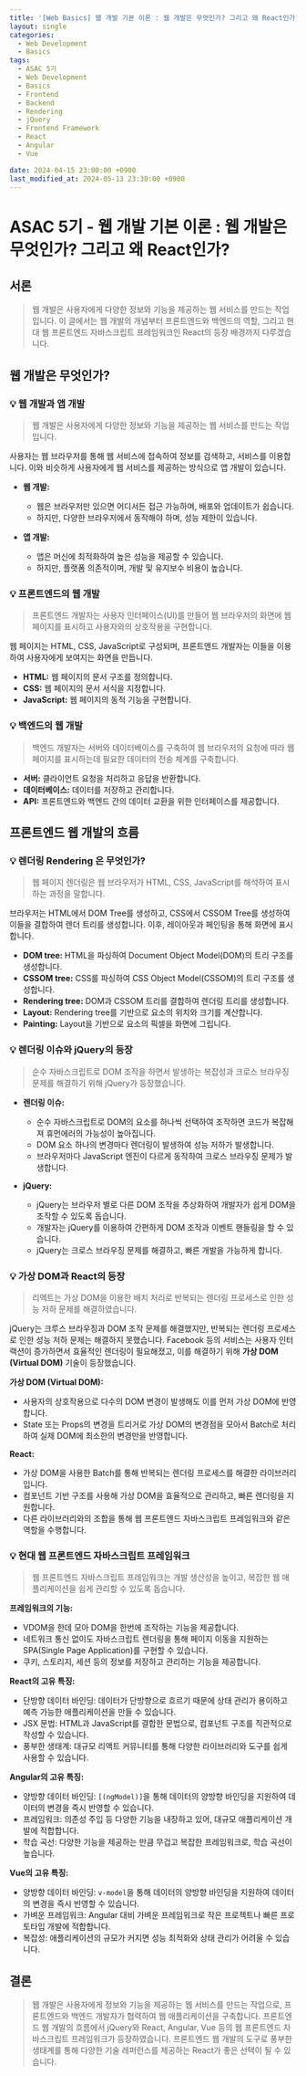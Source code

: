 ```yaml
---
title: '[Web Basics] 웹 개발 기본 이론 : 웹 개발은 무엇인가? 그리고 왜 React인가?'
layout: single
categories:
  - Web Development
  - Basics
tags:
  - ASAC 5기
  - Web Development
  - Basics
  - Frontend
  - Backend
  - Rendering
  - jQuery
  - Frontend Framework
  - React
  - Angular
  - Vue

date: 2024-04-15 23:00:00 +0900
last_modified_at: 2024-05-13 23:30:00 +0900
---
```


# ASAC 5기 - 웹 개발 기본 이론 : 웹 개발은 무엇인가? 그리고 왜 React인가?

## 서론

> 웹 개발은 사용자에게 다양한 정보와 기능을 제공하는 웹 서비스를 만드는 작업입니다. 이 글에서는 웹 개발의 개념부터 프론트엔드와 백엔드의 역할, 그리고 현대 웹 프론트엔드 자바스크립트 프레임워크인 React의 등장 배경까지 다루겠습니다.

## 웹 개발은 무엇인가?

### 💡 웹 개발과 앱 개발

> 웹 개발은 사용자에게 다양한 정보와 기능을 제공하는 웹 서비스를 만드는 작업입니다.

사용자는 웹 브라우저를 통해 웹 서비스에 접속하여 정보를 검색하고, 서비스를 이용합니다. 이와 비슷하게 사용자에게 웹 서비스를 제공하는 방식으로 앱 개발이 있습니다.

- **웹 개발:**

  - 웹은 브라우저만 있으면 어디서든 접근 가능하며, 배포와 업데이트가 쉽습니다.
  - 하지만, 다양한 브라우저에서 동작해야 하며, 성능 제한이 있습니다.

- **앱 개발:**

  - 앱은 머신에 최적화하여 높은 성능을 제공할 수 있습니다.
  - 하지만, 플랫폼 의존적이며, 개발 및 유지보수 비용이 높습니다.

### 💡 프론트엔드의 웹 개발

> 프론트엔드 개발자는 사용자 인터페이스(UI)를 만들어 웹 브라우저의 화면에 웹 페이지를 표시하고 사용자와의 상호작용을 구현합니다.

웹 페이지는 HTML, CSS, JavaScript로 구성되며, 프론트엔드 개발자는 이들을 이용하여 사용자에게 보여지는 화면을 만듭니다.

- **HTML:** 웹 페이지의 문서 구조를 정의합니다.
- **CSS:** 웹 페이지의 문서 서식을 지정합니다.
- **JavaScript:** 웹 페이지의 동적 기능을 구현합니다.

### 💡 백엔드의 웹 개발

> 백엔드 개발자는 서버와 데이터베이스를 구축하여 웹 브라우저의 요청에 따라 웹 페이지를 표시하는데 필요한 데이터의 전송 체계를 구축합니다.

- **서버:** 클라이언트 요청을 처리하고 응답을 반환합니다.
- **데이터베이스:** 데이터를 저장하고 관리합니다.
- **API:** 프론트엔드와 백엔드 간의 데이터 교환을 위한 인터페이스를 제공합니다.

## 프론트엔드 웹 개발의 흐름

### 💡 렌더링 Rendering 은 무엇인가?

> 웹 페이지 렌더링은 웹 브라우저가 HTML, CSS, JavaScript를 해석하여 표시하는 과정을 말합니다.

브라우저는 HTML에서 DOM Tree를 생성하고, CSS에서 CSSOM Tree를 생성하여 이들을 결합하여 렌더 트리를 생성합니다. 이후, 레이아웃과 페인팅을 통해 화면에 표시합니다.

- **DOM tree:** HTML을 파싱하여 Document Object Model(DOM)의 트리 구조를 생성합니다.
- **CSSOM tree:** CSS를 파싱하여 CSS Object Model(CSSOM)의 트리 구조를 생성합니다.
- **Rendering tree:** DOM과 CSSOM 트리를 결합하여 렌더링 트리를 생성합니다.
- **Layout:** Rendering tree를 기반으로 요소의 위치와 크기를 계산합니다.
- **Painting:** Layout을 기반으로 요소의 픽셀을 화면에 그립니다.

### 💡 렌더링 이슈와 jQuery의 등장

> 순수 자바스크립트로 DOM 조작을 하면서 발생하는 복잡성과 크로스 브라우징 문제를 해결하기 위해 jQuery가 등장했습니다.

- **렌더링 이슈:**

  - 순수 자바스크립트로 DOM의 요소를 하나씩 선택하여 조작하면 코드가 복잡해져 휴먼에러의 가능성이 높아집니다.
  - DOM 요소 하나의 변경마다 렌더링이 발생하여 성능 저하가 발생합니다.
  - 브라우저마다 JavaScript 엔진이 다르게 동작하여 크로스 브라우징 문제가 발생합니다.

- **jQuery:**
  - jQuery는 브라우저 별로 다른 DOM 조작을 추상화하여 개발자가 쉽게 DOM을 조작할 수 있도록 돕습니다.
  - 개발자는 jQuery를 이용하여 간편하게 DOM 조작과 이벤트 핸들링을 할 수 있습니다.
  - jQuery는 크로스 브라우징 문제를 해결하고, 빠른 개발을 가능하게 합니다.

### 💡 가상 DOM과 React의 등장

> 리액트는 가상 DOM을 이용한 배치 처리로 반복되는 렌더링 프로세스로 인한 성능 저하 문제를 해결하였습니다.

jQuery는 크루스 브라우징과 DOM 조작 문제를 해결했지만, 반복되는 렌더링 프로세스로 인한 성능 저하 문제는 해결하지 못했습니다. Facebook 등의 서비스는 사용자 인터랙션이 증가하면서 효율적인 렌더링이 필요해졌고, 이를 해결하기 위해 **가상 DOM (Virtual DOM)** 기술이 등장했습니다.

**가상 DOM (Virtual DOM):**

- 사용자의 상호작용으로 다수의 DOM 변경이 발생해도 이를 먼저 가상 DOM에 반영합니다.
- State 또는 Props의 변경을 트리거로 가상 DOM의 변경점을 모아서 Batch로 처리하여 실제 DOM에 최소한의 변경만을 반영합니다.

**React:**

- 가상 DOM을 사용한 Batch를 통해 반복되는 렌더링 프로세스를 해결한 라이브러리입니다.
- 컴포넌트 기반 구조를 사용해 가상 DOM을 효율적으로 관리하고, 빠른 렌더링을 지원합니다.
- 다른 라이브러리와의 조합을 통해 웹 프론트엔드 자바스크립트 프레임워크와 같은 역할을 수행합니다.

### 💡 현대 웹 프론트엔드 자바스크립트 프레임워크

> 웹 프론트엔드 자바스크립트 프레임워크는 개발 생산성을 높이고, 복잡한 웹 애플리케이션을 쉽게 관리할 수 있도록 돕습니다.

**프레임워크의 기능:**

- VDOM을 한데 모아 DOM을 한번에 조작하는 기능을 제공합니다.
- 네트워크 통신 없이도 자바스크립트 렌더링을 통해 페이지 이동을 지원하는 SPA(Single Page Application)를 구현할 수 있습니다.
- 쿠키, 스토리지, 세션 등의 정보를 저장하고 관리하는 기능을 제공합니다.

**React의 고유 특징:**

- 단방향 데이터 바인딩: 데이터가 단방향으로 흐르기 때문에 상태 관리가 용이하고 예측 가능한 애플리케이션을 만들 수 있습니다.
- JSX 문법: HTML과 JavaScript를 결합한 문법으로, 컴포넌트 구조를 직관적으로 작성할 수 있습니다.
- 풍부한 생태계: 대규모 리액트 커뮤니티를 통해 다양한 라이브러리와 도구를 쉽게 사용할 수 있습니다.

**Angular의 고유 특징:**

- 양방향 데이터 바인딩: `[(ngModel)]`을 통해 데이터의 양방향 바인딩을 지원하여 데이터의 변경을 즉시 반영할 수 있습니다.
- 프레임워크: 의존성 주입 등 다양한 기능을 내장하고 있어, 대규모 애플리케이션 개발에 적합합니다.
- 학습 곡선: 다양한 기능을 제공하는 만큼 무겁고 복잡한 프레임워크로, 학습 곡선이 높습니다.

**Vue의 고유 특징:**

- 양방향 데이터 바인딩: `v-model`을 통해 데이터의 양방향 바인딩을 지원하여 데이터의 변경을 즉시 반영할 수 있습니다.
- 가벼운 프레임워크: Angular 대비 가벼운 프레임워크로 작은 프로젝트나 빠른 프로토타입 개발에 적합합니다.
- 복잡성: 애플리케이션의 규모가 커지면 성능 최적화와 상태 관리가 어려울 수 있습니다.

## 결론

> 웹 개발은 사용자에게 정보와 기능을 제공하는 웹 서비스를 만드는 작업으로, 프론트엔드와 백엔드 개발자가 협력하여 웹 애플리케이션을 구축합니다. 프론트엔드 웹 개발의 흐름에서 jQuery와 React, Angular, Vue 등의 웹 프론트엔드 자바스크립트 프레임워크가 등장하였습니다. 프론트엔드 웹 개발의 도구로 풍부한 생태계를 통해 다양한 기술 레퍼런스를 제공하는 React가 좋은 선택이 될 수 있습니다.

